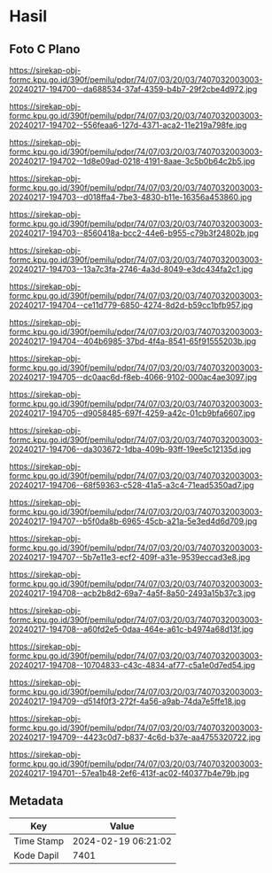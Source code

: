 # Hasil

## Foto C Plano

https://sirekap-obj-formc.kpu.go.id/390f/pemilu/pdpr/74/07/03/20/03/7407032003003-20240217-194700--da688534-37af-4359-b4b7-29f2cbe4d972.jpg

https://sirekap-obj-formc.kpu.go.id/390f/pemilu/pdpr/74/07/03/20/03/7407032003003-20240217-194702--556feaa6-127d-4371-aca2-11e219a798fe.jpg

https://sirekap-obj-formc.kpu.go.id/390f/pemilu/pdpr/74/07/03/20/03/7407032003003-20240217-194702--1d8e09ad-0218-4191-8aae-3c5b0b64c2b5.jpg

https://sirekap-obj-formc.kpu.go.id/390f/pemilu/pdpr/74/07/03/20/03/7407032003003-20240217-194703--d018ffa4-7be3-4830-b11e-16356a453860.jpg

https://sirekap-obj-formc.kpu.go.id/390f/pemilu/pdpr/74/07/03/20/03/7407032003003-20240217-194703--8560418a-bcc2-44e6-b955-c79b3f24802b.jpg

https://sirekap-obj-formc.kpu.go.id/390f/pemilu/pdpr/74/07/03/20/03/7407032003003-20240217-194703--13a7c3fa-2746-4a3d-8049-e3dc434fa2c1.jpg

https://sirekap-obj-formc.kpu.go.id/390f/pemilu/pdpr/74/07/03/20/03/7407032003003-20240217-194704--ce11d779-6850-4274-8d2d-b59cc1bfb957.jpg

https://sirekap-obj-formc.kpu.go.id/390f/pemilu/pdpr/74/07/03/20/03/7407032003003-20240217-194704--404b6985-37bd-4f4a-8541-65f91555203b.jpg

https://sirekap-obj-formc.kpu.go.id/390f/pemilu/pdpr/74/07/03/20/03/7407032003003-20240217-194705--dc0aac6d-f8eb-4066-9102-000ac4ae3097.jpg

https://sirekap-obj-formc.kpu.go.id/390f/pemilu/pdpr/74/07/03/20/03/7407032003003-20240217-194705--d9058485-697f-4259-a42c-01cb9bfa6607.jpg

https://sirekap-obj-formc.kpu.go.id/390f/pemilu/pdpr/74/07/03/20/03/7407032003003-20240217-194706--da303672-1dba-409b-93ff-19ee5c12135d.jpg

https://sirekap-obj-formc.kpu.go.id/390f/pemilu/pdpr/74/07/03/20/03/7407032003003-20240217-194706--68f59363-c528-41a5-a3c4-71ead5350ad7.jpg

https://sirekap-obj-formc.kpu.go.id/390f/pemilu/pdpr/74/07/03/20/03/7407032003003-20240217-194707--b5f0da8b-6965-45cb-a21a-5e3ed4d6d709.jpg

https://sirekap-obj-formc.kpu.go.id/390f/pemilu/pdpr/74/07/03/20/03/7407032003003-20240217-194707--5b7e11e3-ecf2-409f-a31e-9539eccad3e8.jpg

https://sirekap-obj-formc.kpu.go.id/390f/pemilu/pdpr/74/07/03/20/03/7407032003003-20240217-194708--acb2b8d2-69a7-4a5f-8a50-2493a15b37c3.jpg

https://sirekap-obj-formc.kpu.go.id/390f/pemilu/pdpr/74/07/03/20/03/7407032003003-20240217-194708--a60fd2e5-0daa-464e-a61c-b4974a68d13f.jpg

https://sirekap-obj-formc.kpu.go.id/390f/pemilu/pdpr/74/07/03/20/03/7407032003003-20240217-194708--10704833-c43c-4834-af77-c5a1e0d7ed54.jpg

https://sirekap-obj-formc.kpu.go.id/390f/pemilu/pdpr/74/07/03/20/03/7407032003003-20240217-194709--d514f0f3-272f-4a56-a9ab-74da7e5ffe18.jpg

https://sirekap-obj-formc.kpu.go.id/390f/pemilu/pdpr/74/07/03/20/03/7407032003003-20240217-194709--4423c0d7-b837-4c6d-b37e-aa4755320722.jpg

https://sirekap-obj-formc.kpu.go.id/390f/pemilu/pdpr/74/07/03/20/03/7407032003003-20240217-194701--57ea1b48-2ef6-413f-ac02-f40377b4e79b.jpg


## Metadata

| Key        | Value               |
| ---------- | ------------------- |
| Time Stamp | 2024-02-19 06:21:02 |
| Kode Dapil | 7401                |



